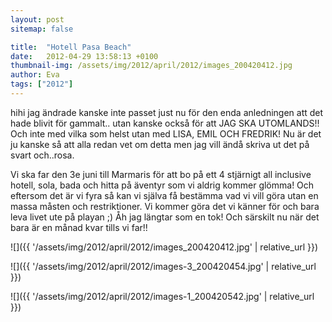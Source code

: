 ```yaml
---
layout: post
sitemap: false

title:  "Hotell Pasa Beach"
date:   2012-04-29 13:58:13 +0100
thumbnail-img: /assets/img/2012/april/2012/images_200420412.jpg
author: Eva
tags: ["2012"]
---
```


hihi jag ändrade kanske inte passet just nu för den enda anledningen att det hade blivit för gammalt.. utan kanske också för att JAG SKA UTOMLANDS!! Och inte med vilka som helst utan med LISA, EMIL OCH FREDRIK! Nu är det ju kanske så att alla redan vet om detta men jag vill ändå skriva ut det på svart och..rosa.






Vi ska far den 3e juni till Marmaris för att bo på ett 4 stjärnigt all inclusive hotell, sola, bada och hitta på äventyr som vi aldrig kommer glömma! Och eftersom det är vi fyra så kan vi själva få bestämma vad vi vill göra utan en massa måsten och restriktioner. Vi kommer göra det vi känner för och bara leva livet ute på playan ;) Åh jag längtar som en tok! Och särskilt nu när det bara är en månad kvar tills vi far!!

![]({{ '/assets/img/2012/april/2012/images_200420412.jpg'  | relative_url }})

![]({{ '/assets/img/2012/april/2012/images-3_200420454.jpg'  | relative_url }})

![]({{ '/assets/img/2012/april/2012/images-1_200420542.jpg'  | relative_url }})

